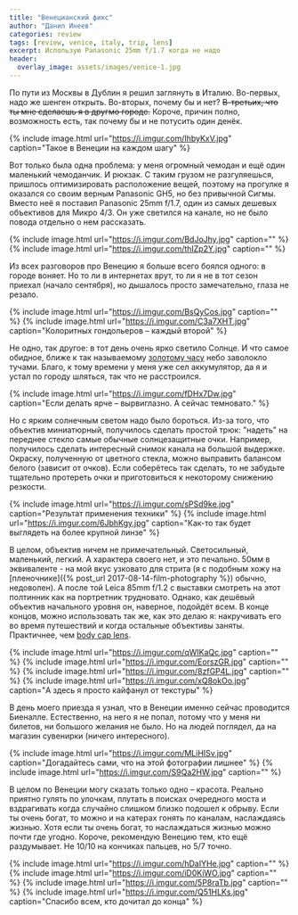 ```yaml
---
title: "Венецианский фикс"
author: "Данил Инеев"
categories: review
tags: [review, venice, italy, trip, lens]
excerpt: Использую Panasonic 25mm f/1.7 когда не надо
header:
  overlay_image: assets/images/venice-1.jpg
---
```


По пути из Москвы в Дублин я решил заглянуть в Италию. Во-первых, надо же шенген открыть. Во-вторых, почему бы и нет? ~~В-третьих, что ты мне сделаешь я в другмо городе.~~ Короче, причин полно, возможность есть, так почему бы и не потусить один денёк.

{% include image.html url="https://i.imgur.com/IhbyKxV.jpg" caption="Такое в Венеции на каждом шагу" %}

Вот только была одна проблема: у меня огромный чемодан и ещё один маленький чемоданчик. И рюкзак. С таким грузом не разгуляешься, пришлось оптимизировать расположение вещей, поэтому на прогулке я оказался со своим верным Panasonic GH5, но без привычной Сигмы. Вместо неё я поставил Panasonic 25mm f/1.7, один из самых дешевых объективов для Микро 4/3. Он уже светился на канале, но не было повода отдельно о нем рассказать.

{% include image.html url="https://i.imgur.com/BdJoJhy.jpg" caption="" %}
{% include image.html url="https://i.imgur.com/thIZp2Y.jpg" caption="" %}

Из всех разговоров про Венецию я больше всего боялся одного: в городе воняет. Но то ли в интернетах врут, то ли я не в тот сезон приехал (начало сентября), но дышалось просто замечательно, глаза не резало. 

{% include image.html url="https://i.imgur.com/BsQyCos.jpg" caption="" %}
{% include image.html url="https://i.imgur.com/C3a7XHT.jpg" caption="Колоритных гондольеров – каждый второй" %}

Не одно, так другое: в тот день очень ярко светило Солнце. И что самое обидное, ближе к так называемому [золотому часу](https://en.wikipedia.org/wiki/Golden_hour_(photography)) небо заволокло тучами. Благо, к тому времени у меня уже сел аккумулятор, да я и устал по городу шляться, так что не расстроился.

{% include image.html url="https://i.imgur.com/fDHx7Dw.jpg" caption="Если делать ярче – вырвиглазно. А сейчас темновато." %}

Но с ярким солнечным светом надо было бороться. Из-за того, что объектив миниатюрный, получилось сделать простой трюк: "надеть" на переднее стекло самые обычные солнцезащитные очки. Например, получилось сделать интересный снимок канала на большой выдержке. Окраску, полученную от цветного стекла, можно выправить балансом белого (зависит от очков). Если соберётесь так сделать, то не забудьте тщательно протереть очки и приготовиться к некоторому снижению резкости.

{% include image.html url="https://i.imgur.com/sPSd9ke.jpg" caption="Результат применения техники" %}
{% include image.html url="https://i.imgur.com/6JbhKgy.jpg" caption="Как-то так будет выглядеть на более крупной линзе" %}

В целом, объектив ничем не примечательный. Светосильный, маленький, легкий. А характера своего нет, и это печально. 50мм в эквиваленте - на мой вкус узковато для стрита (я с подобным хожу на [пленочнике]({% post_url 2017-08-14-film-photography %}) обычно, недоволен). А после той Leica 85mm f/1.2 с выставки смотреть на этот полтинник как на портретник трудновато. Однако, как дешёвый объектив начального уровня он, наверное, подойдёт всем. В конце концов, можно использовать так же, как это делаю я: накручивать его во время путешествий и когда остальные объективы заняты. Практичнее, чем [body cap lens](https://robinwong.blogspot.com/2014/02/olympus-9mm-fisheye-body-cap-lens-review.html).

{% include image.html url="https://i.imgur.com/qWIKaQc.jpg" caption="" %}
{% include image.html url="https://i.imgur.com/EorszGR.jpg" caption="" %}
{% include image.html url="https://i.imgur.com/8zfGP4L.jpg" caption="" %}
{% include image.html url="https://i.imgur.com/xQ8okOo.jpg" caption="А здесь я просто кайфанул от текстуры" %}

В день моего приезда я узнал, что в Венеции именно сейчас проводится Биеналле. Естественно, на него я не попал, потому что у меня ни билетов, ни большого желания не было. Но на людей поглядел, да на магазин сувенирки (ничего интересного).

{% include image.html url="https://i.imgur.com/MLiHISv.jpg" caption="Догадайтесь сами, что на этой фотографии лишнее" %}
{% include image.html url="https://i.imgur.com/S9Qa2HW.jpg" caption="" %}

В целом по Венеции могу сказать только одно – красота. Реально приятно гулять по улочкам, плутать в поисках очередного моста и вздрагивать когда случайно слишком близко подошел к обрыву. Если ты очень богат, то можно и на катерах гонять по каналам, наслаждаясь жизнью. Хотя если ты очень богат, то наслаждаться жизнью можно почти где угодно. Короче, рекомендую Венецию тем, кто ещё раздумывает. Не 10/10 на кончиках пальцев, но 5/7 точно.

{% include image.html url="https://i.imgur.com/hDaIYHe.jpg" caption="" %}
{% include image.html url="https://i.imgur.com/iD0KiWO.jpg" caption="" %}
{% include image.html url="https://i.imgur.com/5P8raTb.jpg" caption="" %}
{% include image.html url="https://i.imgur.com/Q51HLKs.jpg" caption="Спасибо всем, кто дочитал до конца" %}
